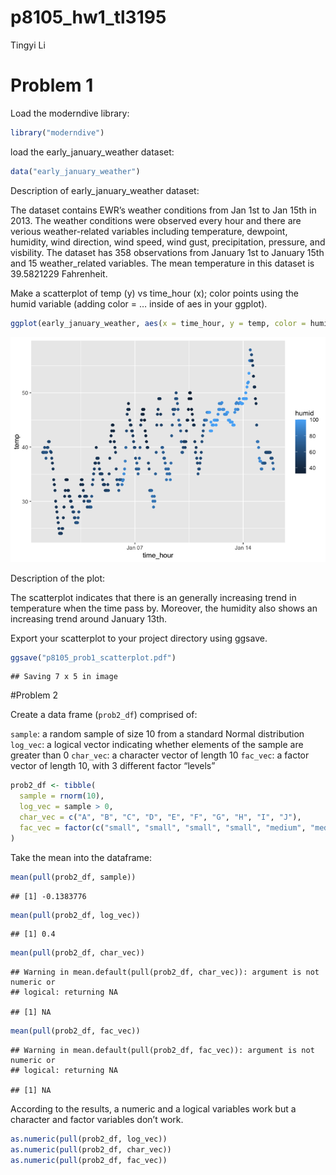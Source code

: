 p8105_hw1_tl3195
================
Tingyi Li

# Problem 1

Load the moderndive library:

``` r
library("moderndive")
```

load the early_january_weather dataset:

``` r
data("early_january_weather")
```

Description of early_january_weather dataset:

The dataset contains EWR’s weather conditions from Jan 1st to Jan 15th
in 2013. The weather conditions were observed every hour and there are
verious weather-related variables including temperature, dewpoint,
humidity, wind direction, wind speed, wind gust, precipitation,
pressure, and visbility. The dataset has 358 observations from January
1st to January 15th and 15 weather_related variables. The mean
temperature in this dataset is 39.5821229 Fahrenheit.

Make a scatterplot of temp (y) vs time_hour (x); color points using the
humid variable (adding color = … inside of aes in your ggplot).

``` r
ggplot(early_january_weather, aes(x = time_hour, y = temp, color = humid)) + geom_point()
```

![](p8105_hw1_tl3195_files/figure-gfm/unnamed-chunk-3-1.png)<!-- -->

Description of the plot:

The scatterplot indicates that there is an generally increasing trend in
temperature when the time pass by. Moreover, the humidity also shows an
increasing trend around January 13th.

Export your scatterplot to your project directory using ggsave.

``` r
ggsave("p8105_prob1_scatterplot.pdf")
```

    ## Saving 7 x 5 in image

\#Problem 2

Create a data frame (`prob2_df`) comprised of:

`sample`: a random sample of size 10 from a standard Normal distribution
`log_vec`: a logical vector indicating whether elements of the sample
are greater than 0 `char_vec`: a character vector of length 10
`fac_vec`: a factor vector of length 10, with 3 different factor
“levels”

``` r
prob2_df <- tibble(
  sample = rnorm(10),
  log_vec = sample > 0,
  char_vec = c("A", "B", "C", "D", "E", "F", "G", "H", "I", "J"),
  fac_vec = factor(c("small", "small", "small", "small", "medium", "medium", "medium", "large", "large", "large"))
)
```

Take the mean into the dataframe:

``` r
mean(pull(prob2_df, sample))
```

    ## [1] -0.1383776

``` r
mean(pull(prob2_df, log_vec))
```

    ## [1] 0.4

``` r
mean(pull(prob2_df, char_vec))
```

    ## Warning in mean.default(pull(prob2_df, char_vec)): argument is not numeric or
    ## logical: returning NA

    ## [1] NA

``` r
mean(pull(prob2_df, fac_vec))
```

    ## Warning in mean.default(pull(prob2_df, fac_vec)): argument is not numeric or
    ## logical: returning NA

    ## [1] NA

According to the results, a numeric and a logical variables work but a
character and factor variables don’t work.

``` r
as.numeric(pull(prob2_df, log_vec))
as.numeric(pull(prob2_df, char_vec))
as.numeric(pull(prob2_df, fac_vec))
```
